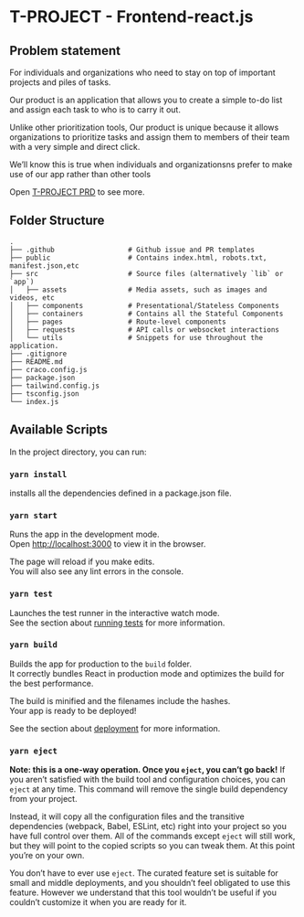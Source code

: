 # T-PROJECT - Frontend-react.js

## Problem statement

For individuals and organizations who need to stay on top of important projects and piles of tasks.

Our product is an application that allows you to create a simple to-do list and assign each task to who is to carry it out.

Unlike other prioritization tools, Our product is unique because it allows organizations to prioritize tasks and assign them to members of their team with a very simple and direct click.

We’ll know this is true when individuals and organizationsns prefer to make use of our app rather than other tools

Open [T-PROJECT PRD](https://docs.google.com/document/d/1jOE3vxcxue-m6UlXKN-_vhd_-jpEyKlXLVf4n2aDVR4/edit) to see more.

## Folder Structure

    .
    ├── .github                  # Github issue and PR templates
    ├── public                   # Contains index.html, robots.txt, manifest.json,etc
    ├── src                      # Source files (alternatively `lib` or `app`)
    │   ├── assets               # Media assets, such as images and videos, etc
    │   ├── components           # Presentational/Stateless Components
    │   ├── containers           # Contains all the Stateful Components
    │   ├── pages                # Route-level components
    │   ├── requests             # API calls or websocket interactions
    │   └── utils                # Snippets for use throughout the application.
    ├── .gitignore
    ├── README.md
    ├── craco.config.js
    ├── package.json
    ├── tailwind.config.js
    ├── tsconfig.json
    └── index.js

## Available Scripts

In the project directory, you can run:

### `yarn install`

installs all the dependencies defined in a package.json file.

### `yarn start`

Runs the app in the development mode.\
Open [http://localhost:3000](http://localhost:3000) to view it in the browser.

The page will reload if you make edits.\
You will also see any lint errors in the console.

### `yarn test`

Launches the test runner in the interactive watch mode.\
See the section about [running tests](https://facebook.github.io/create-react-app/docs/running-tests) for more information.

### `yarn build`

Builds the app for production to the `build` folder.\
It correctly bundles React in production mode and optimizes the build for the best performance.

The build is minified and the filenames include the hashes.\
Your app is ready to be deployed!

See the section about [deployment](https://facebook.github.io/create-react-app/docs/deployment) for more information.

### `yarn eject`

**Note: this is a one-way operation. Once you `eject`, you can’t go back!**
If you aren’t satisfied with the build tool and configuration choices, you can `eject` at any time. This command will remove the single build dependency from your project.

Instead, it will copy all the configuration files and the transitive dependencies (webpack, Babel, ESLint, etc) right into your project so you have full control over them. All of the commands except `eject` will still work, but they will point to the copied scripts so you can tweak them. At this point you’re on your own.

You don’t have to ever use `eject`. The curated feature set is suitable for small and middle deployments, and you shouldn’t feel obligated to use this feature. However we understand that this tool wouldn’t be useful if you couldn’t customize it when you are ready for it.
